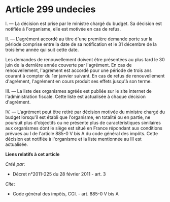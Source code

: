 # Article 299 undecies

I. ― La décision est prise par le ministre chargé du budget. Sa décision est notifiée à l'organisme, elle est motivée en cas
de refus. 

II. ― L'agrément accordé au titre d'une première demande porte sur la période comprise entre la date de sa notification et le
31 décembre de la troisième année qui suit cette date. 

Les demandes de renouvellement doivent être présentées au plus tard le 30 juin de la dernière année couverte par l'agrément.
En cas de renouvellement, l'agrément est accordé pour une période de trois ans courant à compter du 1er janvier suivant. En
cas de refus de renouvellement d'agrément, l'agrément en cours produit ses effets jusqu'à son terme. 

III. ― La liste des organismes agréés est publiée sur le site internet de l'administration fiscale. Cette liste est
actualisée à chaque décision d'agrément. 

IV. ― L'agrément peut être retiré par décision motivée du ministre chargé du budget lorsqu'il est établi que l'organisme, en
totalité ou en partie, ne poursuit plus d'objectifs ou ne présente plus de caractéristiques similaires aux organismes dont le
siège est situé en France répondant aux conditions prévues au I de l'article 885-0 V bis A du code général des impôts. Cette
décision est notifiée à l'organisme et la liste mentionnée au III est actualisée.

**Liens relatifs à cet article**

_Créé par_:

  - Décret n°2011-225 du 28 février 2011 - art. 3

_Cite_:

  - Code général des impôts, CGI. - art. 885-0 V bis A

